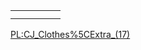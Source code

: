|     |     |     |     |     |
|-----|-----|-----|-----|-----|
|     |     |     |     |     |
|     |     |     |     |

[PL:CJ\_Clothes%5CExtra\_(17)](/PL:CJ_Clothes%5CExtra_(17).md "wikilink")
